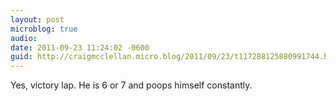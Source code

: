 ```yaml
---
layout: post
microblog: true
audio: 
date: 2011-09-23 11:24:02 -0600
guid: http://craigmcclellan.micro.blog/2011/09/23/t117288125880991744.html
---
```

Yes, victory lap. He is 6 or 7 and poops himself constantly.
